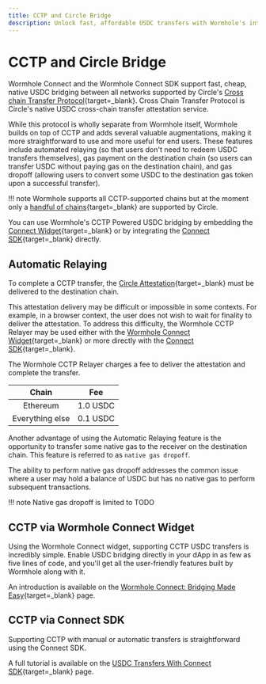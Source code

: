 ```yaml
---
title: CCTP and Circle Bridge
description: Unlock fast, affordable USDC transfers with Wormhole's integration of Circle's CCTP, featuring automatic relaying and native gas solutions.
---
```


# CCTP and Circle Bridge

Wormhole Connect and the Wormhole Connect SDK support fast, cheap, native USDC bridging between all networks supported by Circle's [Cross chain Transfer Protocol](https://www.circle.com/en/cross-chain-transfer-protocol){target=\_blank}. Cross Chain Transfer Protocol is Circle's native USDC cross-chain transfer attestation service.

While this protocol is wholly separate from Wormhole itself, Wormhole builds on top of CCTP and adds several valuable augmentations, making it more straightforward to use and more useful for end users. These features include automated relaying (so that users don't need to redeem USDC transfers themselves), gas payment on the destination chain (so users can transfer USDC without paying gas on the destination chain), and gas dropoff (allowing users to convert some USDC to the destination gas token upon a successful transfer).

!!! note
    Wormhole supports all CCTP-supported chains but at the moment only a [handful of chains](https://developers.circle.com/stablecoins/docs/supported-domains){target=\_blank} are supported by Circle.

You can use Wormhole's CCTP Powered USDC bridging by embedding the [Connect Widget](#){target=\_blank} or by integrating the [Connect SDK](#){target=\_blank} directly.

## Automatic Relaying

To complete a CCTP transfer, the [Circle Attestation](https://developers.circle.com/stablecoins/reference/getattestation){target=\_blank} must be delivered to the destination chain.

This attestation delivery may be difficult or impossible in some contexts. For example, in a browser context, the user does not wish to wait for finality to deliver the attestation. To address this difficulty, the Wormhole CCTP Relayer may be used either with the [Wormhole Connect Widget](#){target=\_blank} or more directly with the [Connect SDK](#){target=\_blank}.

The Wormhole CCTP Relayer charges a fee to deliver the attestation and complete the transfer.

|      Chain      |       Fee       |
|:---------------:|:---------------:|
|  Ethereum       |     1.0 USDC    |
| Everything else |     0.1 USDC    |

<!-- this is maybe the intended profit margin, but definitely not the total relaying cost -->

Another advantage of using the Automatic Relaying feature is the opportunity to transfer some native gas to the receiver on the destination chain. This feature is referred to as `native gas dropoff`.

The ability to perform native gas dropoff addresses the common issue where a user may hold a balance of USDC but has no native gas to perform subsequent transactions.

!!! note
    Native gas dropoff is limited to TODO <!-- ?? -->

## CCTP via Wormhole Connect Widget

Using the Wormhole Connect widget, supporting CCTP USDC transfers is incredibly simple. Enable USDC bridging directly in your dApp in as few as five lines of code, and you'll get all the user-friendly features built by Wormhole along with it.

An introduction is available on the [Wormhole Connect: Bridging Made Easy](#){target=\_blank} page.

## CCTP via Connect SDK

Supporting CCTP with manual or automatic transfers is straightforward using the Connect SDK.

A full tutorial is available on the [USDC Transfers With Connect SDK](#){target=\_blank} page.